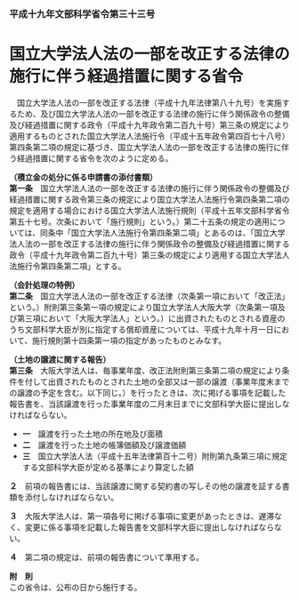 ### 平成十九年文部科学省令第三十三号  
# 国立大学法人法の一部を改正する法律の施行に伴う経過措置に関する省令  
　国立大学法人法の一部を改正する法律（平成十九年法律第八十九号）を実施するため、及び国立大学法人法の一部を改正する法律の施行に伴う関係政令の整備及び経過措置に関する政令（平成十九年政令第二百九十号）第三条の規定により適用するものとされた国立大学法人法施行令（平成十五年政令第四百七十八号）第四条第二項の規定に基づき、国立大学法人法の一部を改正する法律の施行に伴う経過措置に関する省令を次のように定める。  
  
**（積立金の処分に係る申請書の添付書類）**  
**第一条**　国立大学法人法の一部を改正する法律の施行に伴う関係政令の整備及び経過措置に関する政令第三条の規定により国立大学法人法施行令第四条第二項の規定を適用する場合における国立大学法人法施行規則（平成十五年文部科学省令第五十七号。次条において「施行規則」という。）第二十五条の規定の適用については、同条中「国立大学法人法施行令第四条第二項」とあるのは、「国立大学法人法の一部を改正する法律の施行に伴う関係政令の整備及び経過措置に関する政令（平成十九年政令第二百九十号）第三条の規定により適用する国立大学法人法施行令第四条第二項」とする。  
  
**（会計処理の特例）**  
**第二条**　国立大学法人法の一部を改正する法律（次条第一項において「改正法」という。）附則第三条第一項の規定により国立大学法人大阪大学（次条第一項及び第三項において「大阪大学法人」という。）に出資されたものとされる資産のうち文部科学大臣が別に指定する償却資産については、平成十九年十月一日において、施行規則第十四条第一項の指定があったものとみなす。  
  
**（土地の譲渡に関する報告）**  
**第三条**　大阪大学法人は、毎事業年度、改正法附則第三条第二項の規定により条件を付して出資されたものとされた土地の全部又は一部の譲渡（事業年度末までの譲渡の予定を含む。以下同じ。）を行ったときは、次に掲げる事項を記載した報告書を、当該譲渡を行った事業年度の二月末日までに文部科学大臣に提出しなければならない。  
* **一**　譲渡を行った土地の所在地及び面積  
* **二**　譲渡を行った土地の帳簿価額及び譲渡価額  
* **三**　国立大学法人法（平成十五年法律第百十二号）附則第九条第三項に規定する文部科学大臣が定める基準により算定した額  
  
**２**　前項の報告書には、当該譲渡に関する契約書の写しその他の譲渡を証する書類を添付しなければならない。  
  
**３**　大阪大学法人は、第一項各号に掲げる事項に変更があったときは、遅滞なく、変更に係る事項を記載した報告書を文部科学大臣に提出しなければならない。  
  
**４**　第二項の規定は、前項の報告書について準用する。  
  
**附　則**  
この省令は、公布の日から施行する。  
  
